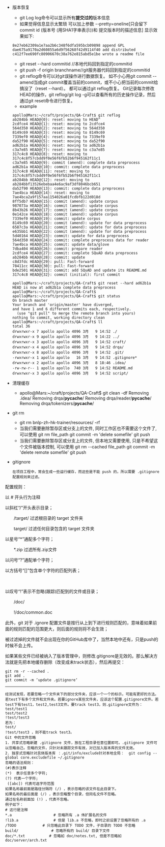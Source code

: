+ 版本恢复
	+ git Log log命令可以显示所有**提交过的**版本信息
	+ 如果觉得信息显示太繁琐  可以加上参数  --pretty=oneline[只会留下commit  id (版本号 (用SHA1字串表示))和 提交版本时的描述信息] 显示效果如下:
	```
	8e27eb62309a1e7aa2b6c348f6dfa595bcb09898 append GPL  
	dae675a9170a2d60855a6d9f56268f42d9114f40 add distributed  
	c412f7ee690fc80906670c38a762e815abd5e1be wrote a readme file  
	```
	+ git reset --hard commitid  //本地代码回到指定的commitid
	+ git push -f origin branchname//git服务器代码回到指定的commitid
	+ git reflog命令可以对git误操作进行数据恢复。
	如不小心用git commit --amend当成git commit覆盖当前的commit，或不小心把当前的commit给搞没了（reset --hard）。 都可以通过git reflog恢复。
	Git记录每次修改HEAD的操作，git reflog/git log -g可以查看所有的历史操作记录，然后通过git reset命令进行恢复。
	+ example
	```
	apollo@Mars:~/craft/projects/QA-Craft$ git reflog 
	ab284bb HEAD@{0}: reset: moving to HEAD^
	2cdfce4 HEAD@{1}: reset: moving to 2cdfce4
	564d350 HEAD@{2}: reset: moving to 564d350
	8149c69 HEAD@{3}: reset: moving to 8149c69
	7339ef0 HEAD@{4}: reset: moving to 7339ef0
	da52f90 HEAD@{5}: reset: moving to da52f90
	ad62b1a HEAD@{6}: reset: moving to ad62b1a
	c3a7e85 HEAD@{7}: reset: moving to c3a7e85
	317c4c8 HEAD@{8}: reset: moving to 317c4c8f57cbdd9f0e56f6fb52b6f945162f11c1
	c3a7e85 HEAD@{9}: commit (amend): complete data preprocess
	ad62b1a HEAD@{10}: commit: complete data preprocess
	317c4c8 HEAD@{11}: reset: moving to 317c4c8f57cbdd9f0e56f6fb52b6f945162f11c1
	ab284bb HEAD@{12}: reset: moving to ab284bbf13526ebebaa4e6ac9af3df8046bcb651
	da52f90 HEAD@{13}: commit: complete data preprocess
	7ae4bca HEAD@{14}: reset: moving to 7ae4bca2a9f157aa1154026a01fcdbfb122d018d
	8ff5db7 HEAD@{15}: commit (amend): update corpus
	987073a HEAD@{16}: commit (amend): update corpus
	8b43b26 HEAD@{17}: commit (amend): update corpus
	0e142ce HEAD@{18}: commit (amend): update corpus
	7339ef0 HEAD@{19}: commit: update corpus
	8149c69 HEAD@{20}: commit (amend): update for data preprocess
	6587c3a HEAD@{21}: commit (amend): update for data preprocess
	e635bb1 HEAD@{22}: commit (amend): update for data preprocess
	5d40164 HEAD@{23}: commit: update for data preprocess
	564d350 HEAD@{24}: commit: complete preprocess data for reader
	7ae4bca HEAD@{25}: commit: update data/glove
	7dba404 HEAD@{26}: commit: prepare reader
	2cdfce4 HEAD@{27}: commit: complete SQuAD data preprocess
	ab284bb HEAD@{28}: commit: update
	c8d3fdc HEAD@{29}: pull: Fast-forward
	78411cc HEAD@{30}: pull: Fast-forward
	bde2501 HEAD@{31}: commit: add SQuAD and update its README.md
	317c4c8 HEAD@{32}: commit (initial): first commit
	
	apollo@Mars:~/craft/projects/QA-Craft$ git reset --hard ad62b1a
	HEAD is now at ad62b1a complete data preprocess
	apollo@Mars:~/craft/projects/QA-Craft$ 
	apollo@Mars:~/craft/projects/QA-Craft$ git status
	On branch master
	Your branch and 'origin/master' have diverged,
	and have 1 and 6 different commits each, respectively.
	  (use "git pull" to merge the remote branch into yours)
	nothing to commit, working directory clean
	apollo@Mars:~/craft/projects/QA-Craft$ ll
	total 36
	drwxrwxr-x 7 apollo apollo 4096 3月   9 14:52 ./
	drwxrwxr-x 9 apollo apollo 4096 3月   9 14:22 ../
	drwxrwxr-x 3 apollo apollo 4096 3月   9 14:52 craft/
	drwxrwxr-x 4 apollo apollo 4096 3月   9 14:52 drqa/
	drwxrwxr-x 8 apollo apollo 4096 3月   9 14:52 .git/
	-rwxrwxr-x 1 apollo apollo   16 3月   9 14:52 .gitignore*
	drwxrwxr-x 2 apollo apollo 4096 3月   8 18:46 .idea/
	-rw-rw-r-- 1 apollo apollo  740 3月   9 14:52 README.md
	drwxrwxr-x 3 apollo apollo 4096 3月   9 14:52 script/

	```
	
+ 清理缓存
	+ apollo@Mars:~/craft/projects/QA-Craft$ git clean -df
	Removing .idea/
	Removing drqa/__pycache__/
	Removing drqa/reader/__pycache__/
	Removing drqa/tokenizers/__pycache__/

+ git rm 
  + git rm  bnlp-zh-hk-trainer/resources/ -rf
  + 当我们需要删除暂存区或分支上的文件, 同时工作区也不需要这个文件了, 可以使用
      git rm file_path
      git commit -m 'delete somefile'
      git push
  + 当我们需要删除暂存区或分支上的文件, 但本地又需要使用, 只是不希望这个文件被版本控制, 可以使用
      git rm --cached file_path
      git commit -m 'delete remote somefile'
      git push
  
+ gitignore
  ```
  在项目工程中，常会生成一些运行缓存，而这些是不能 push 的，所以需要 .gitignore 配置规则来过滤。

配置规则：

以 # 开头行为注释  

以斜杠“/”开头表示目录；

　　/target/ 过滤根目录的 target 文件夹

　　target/ 过滤任何目录包含的 target 文件夹

以星号“*”通配多个字符；

　　*.zip 过滤所有.zip文件

以问号“?”通配单个字符；

 

以方括号“[]”包含单个字符的匹配列表；

　　

以叹号“!”表示不忽略(跟踪)匹配到的文件或目录；

　　/doc/

　　!/doc/common.doc

此外，git 对于 .ignore 配置文件是按行从上到下进行规则匹配的，意味着如果前面的规则匹配的范围更大，则后面的规则将不会生效；

被过滤掉的文件就不会出现在你的GitHub库中了，当然本地中还有，只是push的时候不会上传。

 

如果某些文件已经被纳入了版本管理中，则修改.gitignore是无效的。那么解决方法就是先把本地缓存删除（改变成未track状态），然后再提交：

    git rm -r --cached .
    git add .
    git commit -m ‘update .gitignore‘

---

    经测试发现，若要忽略一个文件夹下的部分文件夹，应该一个一个的标示。可能有更好的方法。
    若test下有多个文件和文件夹。若要ignore某些文件夹，应该这个配置.gitignore文件。若test下有test1，test2,test3文件。要track test3，则.gitignore文件为：
    test/test1
    test/test2
    !test/test3
    若为：
    test/
    !test/test3 ，则不能track test3。
    Git 中的文件忽略
    1. 共享式忽略新建 .gitignore 文件，放在工程目录任意位置即可。.gitignore 文件可以忽略自己。忽略的文件，只针对未跟踪文件有效，对已加入版本库的文件无效。
    2. 独享式忽略针对具体版本库 ：.git/info/exclude针对本地全局：  git config --global core.excludefile ~/.gitignore
    忽略的语法规则：
    (#)表示注释
    (*)  表示任意多个字符; 
    (?) 代表一个字符;
     ([abc]) 代表可选字符范围
    如果名称最前面是路径分隔符 (/) ，表示忽略的该文件在此目录下。
    如果名称的最后面是 (/) ，表示忽略整个目录，但同名文件不忽略。
    通过在名称前面加 (!) ，代表不忽略。
    例子如下：
    # 这行是注释
    *.a                   # 忽略所有 .a 伟扩展名的文件
    !lib.a                # 但是 lib.a 不忽略，即时之前设置了忽略所有的 .a
    /TODO            # 只忽略此目录下 TODO 文件，子目录的 TODO 不忽略 
    build/               # 忽略所有的 build/ 目录下文件
    doc/*.txt           # 忽略如 doc/notes.txt, 但是不忽略如 doc/server/arch.txt 
  ```

